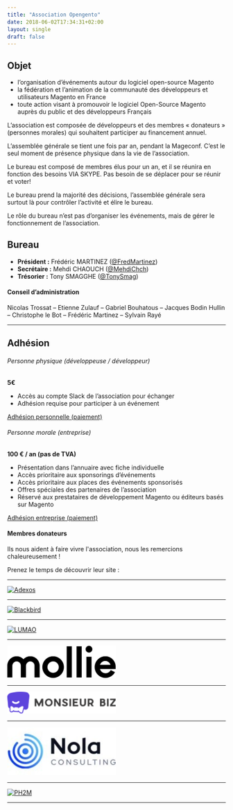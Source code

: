```yaml
---
title: "Association Opengento"
date: 2018-06-02T17:34:31+02:00
layout: single
draft: false
---
```


## Objet

- l’organisation d’événements autour du logiciel open-source Magento
- la fédération et l’animation de la communauté des développeurs et utilisateurs Magento en France
- toute action visant à promouvoir le logiciel Open-Source Magento auprès du public et des développeurs Français

L’association est composée de développeurs et des membres « donateurs » (personnes morales) qui souhaitent participer au financement annuel.

L’assemblée générale se tient une fois par an, pendant la Mageconf. C’est le seul moment de présence physique dans la vie de l’association.

Le bureau est composé de membres élus pour un an, et il se réunira en fonction des besoins VIA SKYPE. Pas besoin de se déplacer pour se réunir et voter!

Le bureau prend la majorité des décisions, l’assemblée générale sera surtout là pour contrôler l’activité et élire le bureau.

Le rôle du bureau n’est pas d’organiser les événements, mais de gérer le fonctionnement de l’association.

## Bureau

- **Président :** Frédéric MARTINEZ ([@FredMartinez](https://twitter.com/FredMartinez))
- **Secrétaire :** Mehdi CHAOUCH ([@MehdiChch](https://twitter.com/MehdiChch))
- **Trésorier :** Tony SMAGGHE ([@TonySmag](https://twitter.com/TonySmag))

#### Conseil d’administration

Nicolas Trossat – Etienne Zulauf – Gabriel Bouhatous – Jacques Bodin Hullin – Christophe le Bot – Frédéric Martinez – Sylvain Rayé

------

## Adhésion

###### Personne physique (développeuse / développeur)

**5€**

- Accès au compte Slack de l’association pour échanger
- Adhésion requise pour participer à un événement

[Adhésion personnelle (paiement)](https://www.helloasso.com/associations/opengento/adhesions/adhesion-individuelle-opengento)

###### Personne morale (entreprise)

**100 € / an (pas de TVA)**

- Présentation dans l’annuaire avec fiche individuelle
- Accès prioritaire aux sponsorings d’événements
- Accès prioritaire aux places des événements sponsorisés
- Offres spéciales des partenaires de l’association
- Réservé aux prestataires de développement Magento ou éditeurs basés sur Magento

[Adhésion entreprise (paiement)](https://www.helloasso.com/associations/opengento/adhesions/adhesion-entreprise-opengento)


#### Membres donateurs

Ils nous aident à faire vivre l'association, nous les remercions chaleureusement !

Prenez le temps de découvrir leur site :


------

[<img alt="Adexos" src="https://raw.githubusercontent.com/opengento/site-opengento/master/static/img/partners/adexos-150x65.png" title="Adexos" width="250"/>](https://www.adexos.fr)

------

[<img alt="Blackbird" src="https://raw.githubusercontent.com/opengento/site-opengento/master/static/img/partners/blackbird-logo.png" title="Blackbird" width="250"/>](https://black.bird.eu/)

------

[<img alt="LUMAO" src="https://raw.githubusercontent.com/opengento/site-opengento/master/static/img/partners/lumao-small.png" title="LUMAO" width="250"/>](https://lumao.eu)

------

[<img alt="Mollie" src="https://raw.githubusercontent.com/opengento/site-opengento/master/static/img/partners/mollie.png" title="MOLLIE" width="250"/>](https://mollie.com)

------

[<img alt="Monsieur Biz" src="https://raw.githubusercontent.com/opengento/site-opengento/master/static/img/partners/MonsieurBiz.png" title="Monsieur Biz" width="250"/>](https://monsieurbiz.com/)

------

[<img alt="PH2M" src="https://raw.githubusercontent.com/opengento/site-opengento/master/static/img/partners/nola-consulting-logo.jpeg" title="NOLA Consulting" width="250"/>](https://nolaconsulting.fr/)

------

[<img alt="PH2M" src="https://raw.githubusercontent.com/opengento/site-opengento/master/static/img/partners/ph2m-logo.png" title="PH2M" width="250"/>](https://www.ph2m.com/)

-------
